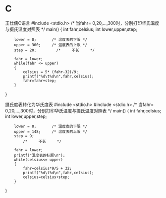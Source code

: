 # C
王仕儒C语言
#include <stdio.h>
/* 当fahr= 0,20,...,300时，分别打印华氏温度与摄氏温度对照表 */
main()
{
    int fahr,celsius;
    int lower,upper,step;

        lower = 0;       /* 温度表的下限 */
        upper = 300;     /* 温度表的上限 */
        step = 20;         /*     不长     */

        fahr = lower;
        while(fahr <= upper)
        {
            celsius = 5* (fahr-32)/9;
            printf("%d\t%d\n",fahr,celsius);
            fahr=fahr+step;
        }

}

摄氏度表转化为华氏度表
#include <stdio.h>
#include <stdio.h>
/* 当fahr= 0,20,...,300时，分别打印华氏温度与摄氏温度对照表 */
main()
{
    int fahr,celsius;
    int lower,upper,step;

        lower = 0;       /* 温度表的下限 */
        upper = 148;     /* 温度表的上限 */
        step = 9;
            /*     不长     */

        fahr = lower;
        printf("温度表的标题\n");
        while(celsius<= upper)
        {
            fahr=celsius*9/5 + 32;
            printf("%d\t%d\n",fahr,celsius);
            celsius=celsius+step;
        }

}
